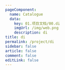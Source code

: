 ```yaml
---
pageComponent: 
  name: Catalogue
  data: 
    key: 01.项目文档/00.di
    imgUrl: /img/web.png
    description: di
title: di
permalink: /project/di
sidebar: false
article: false
comment: false
editLink: false
---
```

